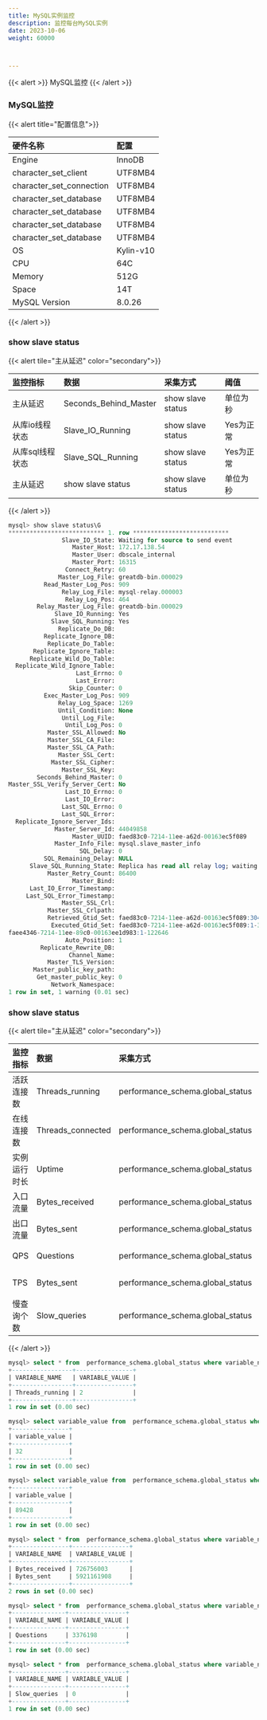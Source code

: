 ```yaml
---
title: MySQL实例监控
description: 监控每台MySQL实例
date: 2023-10-06
weight: 60000



---
```


{{< alert >}}
MySQL监控
{{< /alert >}}

### MySQL监控

{{< alert title="配置信息">}}

| 硬件名称                 | 配置      |
|:-------------------------|:----------|
| Engine                   | InnoDB    |
| character_set_client     | UTF8MB4   |
| character_set_connection | UTF8MB4   |
| character_set_database   | UTF8MB4   |
| character_set_database   | UTF8MB4   |
| character_set_database   | UTF8MB4   |
| character_set_database   | UTF8MB4   |
| OS                       | Kylin-v10 |
| CPU                      | 64C       |
| Memory                   | 512G      |
| Space                    | 14T       |
| MySQL Version            | 8.0.26    |

{{< /alert >}}


### show slave status

{{< alert tile="主从延迟" color="secondary">}}

| 监控指标        | 数据                  | 采集方式          | 阈值      |
|:------------|:----------------------|:------------------|:--------|
| 主从延迟        | Seconds_Behind_Master | show slave status | 单位为秒  |
| 从库io线程状态  | Slave_IO_Running      | show slave status | Yes为正常 |
| 从库sql线程状态 | Slave_SQL_Running     | show slave status | Yes为正常 |
| 主从延迟        | show slave status     | show slave status | 单位为秒  |

{{< /alert >}}

```sql
mysql> show slave status\G
*************************** 1. row ***************************
               Slave_IO_State: Waiting for source to send event
                  Master_Host: 172.17.138.54
                  Master_User: dbscale_internal
                  Master_Port: 16315
                Connect_Retry: 60
              Master_Log_File: greatdb-bin.000029
          Read_Master_Log_Pos: 909
               Relay_Log_File: mysql-relay.000003
                Relay_Log_Pos: 464
        Relay_Master_Log_File: greatdb-bin.000029
             Slave_IO_Running: Yes
            Slave_SQL_Running: Yes
              Replicate_Do_DB:
          Replicate_Ignore_DB:
           Replicate_Do_Table:
       Replicate_Ignore_Table:
      Replicate_Wild_Do_Table:
  Replicate_Wild_Ignore_Table:
                   Last_Errno: 0
                   Last_Error:
                 Skip_Counter: 0
          Exec_Master_Log_Pos: 909
              Relay_Log_Space: 1269
              Until_Condition: None
               Until_Log_File:
                Until_Log_Pos: 0
           Master_SSL_Allowed: No
           Master_SSL_CA_File:
           Master_SSL_CA_Path:
              Master_SSL_Cert:
            Master_SSL_Cipher:
               Master_SSL_Key:
        Seconds_Behind_Master: 0
Master_SSL_Verify_Server_Cert: No
                Last_IO_Errno: 0
                Last_IO_Error:
               Last_SQL_Errno: 0
               Last_SQL_Error:
  Replicate_Ignore_Server_Ids:
             Master_Server_Id: 44049858
                  Master_UUID: faed83c0-7214-11ee-a62d-00163ec5f089
             Master_Info_File: mysql.slave_master_info
                    SQL_Delay: 0
          SQL_Remaining_Delay: NULL
      Slave_SQL_Running_State: Replica has read all relay log; waiting for more updates
           Master_Retry_Count: 86400
                  Master_Bind:
      Last_IO_Error_Timestamp:
     Last_SQL_Error_Timestamp:
               Master_SSL_Crl:
           Master_SSL_Crlpath:
           Retrieved_Gtid_Set: faed83c0-7214-11ee-a62d-00163ec5f089:304677
            Executed_Gtid_Set: faed83c0-7214-11ee-a62d-00163ec5f089:1-304677,
faee4346-7214-11ee-89c0-00163ee1d983:1-122646
                Auto_Position: 1
         Replicate_Rewrite_DB:
                 Channel_Name:
           Master_TLS_Version:
       Master_public_key_path:
        Get_master_public_key: 0
            Network_Namespace:
1 row in set, 1 warning (0.01 sec)


```


### show slave status
{{< alert tile="主从延迟" color="secondary">}}

| 监控指标   | 数据            | 采集方式                         | 阈值      |
|:-------|:----------------|:---------------------------------|:----------|
| 活跃连接数 | Threads_running | performance_schema.global_status | cpu_count |
| 在线连接数   | Threads_connected | performance_schema.global_status |            | 102400 |
| 实例运行时长 | Uptime            | performance_schema.global_status | 均正常     |
| 入口流量     | Bytes_received    | performance_schema.global_status | 单位为字节 |
| 出口流量     | Bytes_sent        | performance_schema.global_status | 单位为字节 |
| QPS          | Questions         | performance_schema.global_status | 单位为字节 |
| TPS          | Bytes_sent        | performance_schema.global_status | 单位为字节 |
| 慢查询个数   | Slow_queries      | performance_schema.global_status | 单位为字节 |
{{< /alert >}}

```sql
mysql> select * from  performance_schema.global_status where variable_name='Threads_running';
+-----------------+----------------+
| VARIABLE_NAME   | VARIABLE_VALUE |
+-----------------+----------------+
| Threads_running | 2              |
+-----------------+----------------+
1 row in set (0.00 sec)

mysql> select variable_value from  performance_schema.global_status where variable_name='Threads_connected';
+----------------+
| variable_value |
+----------------+
| 32             |
+----------------+
1 row in set (0.00 sec)

mysql> select variable_value from  performance_schema.global_status where variable_name='Uptime';
+----------------+
| variable_value |
+----------------+
| 89428          |
+----------------+
1 row in set (0.00 sec)

mysql> select * from  performance_schema.global_status where variable_name like 'Bytes_%';
+----------------+----------------+
| VARIABLE_NAME  | VARIABLE_VALUE |
+----------------+----------------+
| Bytes_received | 726756003      |
| Bytes_sent     | 5921161908     |
+----------------+----------------+
2 rows in set (0.00 sec)

mysql> select * from  performance_schema.global_status where variable_name like 'Questions%';
+---------------+----------------+
| VARIABLE_NAME | VARIABLE_VALUE |
+---------------+----------------+
| Questions     | 3376198        |
+---------------+----------------+
1 row in set (0.00 sec)

mysql> select * from  performance_schema.global_status where variable_name like 'Slow_queries';
+---------------+----------------+
| VARIABLE_NAME | VARIABLE_VALUE |
+---------------+----------------+
| Slow_queries  | 0              |
+---------------+----------------+
1 row in set (0.00 sec)

```













